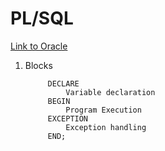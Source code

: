 # PL/SQL

<a href='https://www.oracle.com/database/technologies/appdev/plsql.html' target='_blank'>Link to Oracle</a>


1. Blocks 
      
            DECLARE 
                Variable declaration
            BEGIN 
                Program Execution 
            EXCEPTION 
                Exception handling
            END;


